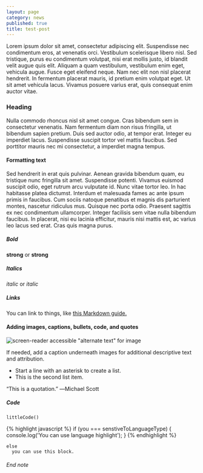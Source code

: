 ```yaml
---
layout: page
category: news
published: true
title: test-post
---
```


Lorem ipsum dolor sit amet, consectetur adipiscing elit. Suspendisse nec condimentum eros, at venenatis orci. Vestibulum scelerisque libero nisl. Sed tristique, purus eu condimentum volutpat, nisi erat mollis justo, id blandit velit augue quis elit. Aliquam a quam vestibulum, vestibulum enim eget, vehicula augue. Fusce eget eleifend neque. Nam nec elit non nisl placerat hendrerit. In fermentum placerat mauris, id pretium enim volutpat eget. Ut sit amet vehicula lacus. Vivamus posuere varius erat, quis consequat enim auctor vitae.

### Heading

Nulla commodo rhoncus nisl sit amet congue. Cras bibendum sem in consectetur venenatis. Nam fermentum diam non risus fringilla, ut bibendum sapien pretium. Duis sed auctor odio, at tempor erat. Integer eu imperdiet lacus. Suspendisse suscipit tortor vel mattis faucibus. Sed porttitor mauris nec mi consectetur, a imperdiet magna tempus.

#### Formatting text

Sed hendrerit in erat quis pulvinar. Aenean gravida bibendum quam, eu tristique nunc fringilla sit amet. Suspendisse potenti. Vivamus euismod suscipit odio, eget rutrum arcu vulputate id. Nunc vitae tortor leo. In hac habitasse platea dictumst. Interdum et malesuada fames ac ante ipsum primis in faucibus. Cum sociis natoque penatibus et magnis dis parturient montes, nascetur ridiculus mus. Quisque nec porta odio. Praesent sagittis ex nec condimentum ullamcorper. Integer facilisis sem vitae nulla bibendum faucibus. In placerat, nisi eu lacinia efficitur, mauris nisi mattis est, ac varius leo lacus sed erat. Cras quis magna purus.

##### Bold

**strong** or __strong__

##### Italics

*italic* or _italic_

##### Links

You can link to things, like [this Markdown guide.](https://guides.github.com/features/mastering-markdown/)

#### Adding images, captions, bullets, code, and quotes

![screen-reader accessible "alternate text" for image](/images/test-post/my-image.jpg)

<p class='caption'>If needed, add a caption underneath images for additional descriptive text and attribution.</p>

* Start a line with an asterisk to create a list.
* This is the second list item.

<quote>“This is a quotation.” ―Michael Scott</quote>

##### Code

`littleCode()`

{% highlight javascript %}
if (you === senstiveToLanguageType) {
  console.log('You can use language highlight');
}
{% endhighlight %}

    else
      you can use this block.

###### End note

